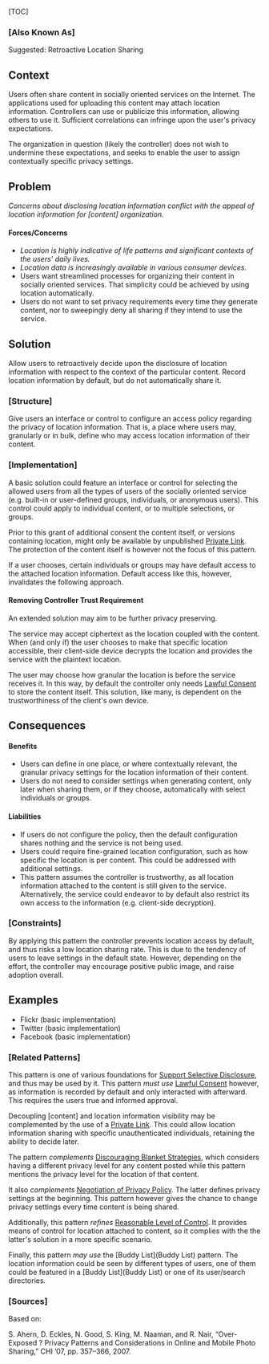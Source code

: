 [TOC]

### [Also Known As]
<!-- All other names the pattern is known by.-->

Suggested: Retroactive Location Sharing

## Context
<!-- The situations in which the pattern may apply.-->
Users often share content in socially oriented services on the Internet. The applications used for uploading this content may attach location information. Controllers can use or publicize this information, allowing others to use it. Sufficient correlations can infringe upon the user's privacy expectations.

The organization in question (likely the controller) does not wish to undermine these expectations, and seeks to enable the user to assign contextually specific privacy settings.

## Problem
<!-- The problem a pattern addresses, including a list of forces describing why a problem might be difficult to solve.-->

_Concerns about disclosing location information conflict with the appeal of location information for [content] organization._

#### Forces/Concerns
- _Location is highly indicative of life patterns and significant contexts of the users' daily lives._
- _Location data is increasingly available in various consumer devices._
- Users want streamlined processes for organizing their content in socially oriented services. That simplicity could be achieved by using location automatically.
- Users do not want to set privacy requirements every time they generate content, nor to sweepingly deny all sharing if they intend to use the service.


## Solution
<!-- A concise description of how the pattern addresses the problem.-->

Allow users to retroactively decide upon the disclosure of location information with respect to the context of the particular content. Record location information by default, but do not automatically share it.

### [Structure]
<!--A detailed specification of the structural aspects of the pattern. A class diagram if applicable.-->

Give users an interface or control to configure an access policy regarding the privacy of location information. That is, a place where users may, granularly or in bulk, define who may access location information of their content.

### [Implementation]
<!--Guidelines for implementing the pattern; code fragments; suggested PETS; policy fragments.-->

A basic solution could feature an interface or control for selecting the allowed users from all the types of users of the socially oriented service (e.g. built-in or user-defined groups, individuals, or anonymous users). This control could apply to individual content, or to multiple selections, or groups.

Prior to this grant of additional consent the content itself, or versions containing location, might only be available by unpublished [Private Link](Private-Link). The protection of the content itself is however not the focus of this pattern.

If a user chooses, certain individuals or groups may have default access to the attached location information. Default access like this, however, invalidates the following approach.

#### Removing Controller Trust Requirement
An extended solution may aim to be further privacy preserving.

The service may accept ciphertext as the location coupled with the content. When (and only if) the user chooses to make that specific location accessible, their client-side device decrypts the location and provides the service with the plaintext location.

The user may choose how granular the location is before the service receives it. In this way, by default the controller only needs [Lawful Consent](Lawful-Consent) to store the content itself. This solution, like many, is dependent on the trustworthiness of the client's own device.

## Consequences
<!--The advantages (benefits) and disadvantages (liabilities) of applying the pattern.-->

#### Benefits
- Users can define in one place, or where contextually relevant, the granular privacy settings for the location information of their content.
- Users do not need to consider settings when generating content, only later when sharing them, or if they choose, automatically with select individuals or groups.

#### Liabilities
- If users do not configure the policy, then the default configuration shares nothing and the service is not being used.
- Users could require fine-grained location configuration, such as how specific the location is per content. This could be addressed with additional settings.
- This pattern assumes the controller is trustworthy, as all location information attached to the content is still given to the service. Alternatively, the service could endeavor to by default also restrict its own access to the information (e.g. client-side decryption).

### [Constraints]
<!-- limitations as a consequence of applying the pattern.-->

By applying this pattern the controller prevents location access by default, and thus risks a low location sharing rate. This is due to the tendency of users to leave settings in the default state. However, depending on the effort, the controller may encourage positive public image, and raise adoption overall.

## Examples
<!--Motivational example to see how the pattern is applied.-->
- Flickr (basic implementation)
- Twitter (basic implementation)
- Facebook (basic implementation)

<!--### [Known Uses]-->
<!-- Pointers to various applications of the pattern.-->



<!--## See Also-->
<!-- Any pointers to relevant information, not contained in the subfields below.-->



### [Related Patterns]
<!-- Supporting and conflicting patterns-->

This pattern is one of various foundations for [Support Selective Disclosure](Support-Selective-Disclosure), and thus may be used by it. This pattern _must use_ [Lawful Consent](Lawful-Consent) however, as information is recorded by default and only interacted with afterward. This requires the users true and informed approval. 

Decoupling [content] and location information visibility may be complemented by the use of a [Private Link](Private-Link).
This could allow location information sharing with specific unauthenticated individuals, retaining the ability to decide later.

The pattern _complements_ [Discouraging Blanket Strategies](Discouraging-Blanket-Strategies), which considers having a different privacy level for any content posted while this pattern mentions the privacy level for the location of that content. 

It also _complements_ [Negotiation of Privacy Policy](Negotiation-of-Privacy-Policy). The latter defines privacy settings at the beginning. This pattern however gives the chance to change privacy settings every time content is being shared.

Additionally, this pattern _refines_ [Reasonable Level of Control](Reasonable-Level-of-Control). It provides means of control for location attached to content, so it complies with the the latter's solution in a more specific scenario.

Finally, this pattern _may use_ the [Buddy List](Buddy List) pattern. The location information could be seen by different types of users, one of them could be featured in a [Buddy List](Buddy List) or one of its user/search directories.

### [Sources]
<!-- References to the original source of the pattern.-->

Based on:

S. Ahern, D. Eckles, N. Good, S. King, M. Naaman, and R. Nair, “Over-Exposed ? Privacy Patterns and Considerations in Online and Mobile Photo Sharing,” CHI ’07, pp. 357–366, 2007.

<!--## General Comments-->
<!-- Separate discussion on the pattern.-->



<!--## Tags-->
<!-- User definable descriptors for additional correlation.-->